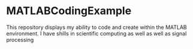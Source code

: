 # MATLABCodingExample
This repository displays my ability to code and create within the MATLAB environment. I have shills in scientific computing as well as well as signal processing 
